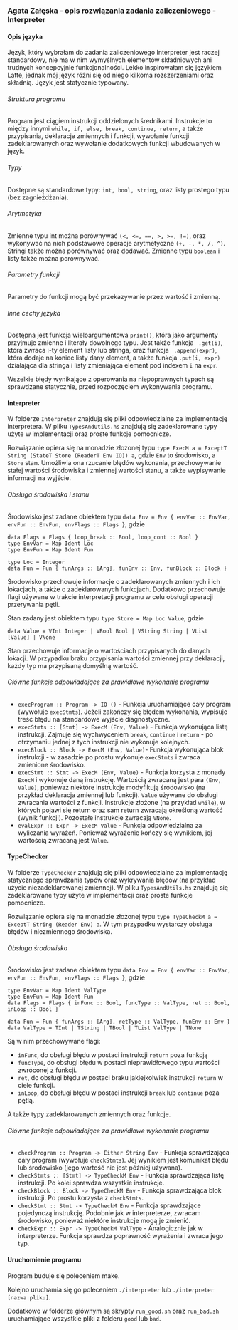 ### Agata Załęska - opis rozwiązania zadania zaliczeniowego - Interpreter

#### Opis języka 

Język, który wybrałam do zadania zaliczeniowego Interpreter jest raczej standardowy, nie ma w nim wymyślnych elementów składniowych ani trudnych koncepcyjnie funkcjonalności. Lekko inspirowałam się językiem Latte, jednak mój język różni się od niego kilkoma rozszerzeniami oraz składnią. Język jest statycznie typowany.

###### Struktura programu

Program jest ciągiem instrukcji oddzielonych średnikami. Instrukcje to między innymi ``while, if, else, break, continue, return``,  a także przypisania, deklaracje zmiennych i funkcji, wywołanie funkcji zadeklarowanych oraz wywołanie dodatkowych funkcji wbudowanych w język.

###### Typy 

Dostępne są standardowe typy:  `int, bool, string`, oraz listy prostego typu (bez zagnieżdżania).

###### Arytmetyka

Zmienne typu int można porównywać `(<, <=, ==, >, >=, !=)`, oraz wykonywać na nich podstawowe operacje arytmetyczne `(+, -, *, /, ^)`. Stringi także można porównywać oraz dodawać. Zmienne typu `boolean` i listy także można porównywać.

###### Parametry funkcji

Parametry do funkcji mogą być przekazywanie przez wartość i zmienną.

###### Inne cechy języka

Dostępna jest funkcja wieloargumentowa `print()`, która jako argumenty przyjmuje zmienne i literały dowolnego typu.
Jest także funkcja `` .get(i)``, która zwraca i-ty element listy lub stringa, oraz funkcja `` .append(expr)``, która dodaje na koniec listy dany element, a także funkcja ``.put(i, expr)`` działająca dla stringa i listy zmieniająca element pod indexem ``i`` na ``expr``.

Wszelkie błędy wynikające z operowania na niepoprawnych typach są sprawdzane statycznie, przed rozpoczęciem wykonywania programu.



#### Interpreter

W folderze `Interpreter` znajdują się pliki odpowiedzialne za implementację interpretera. W pliku `TypesAndUtils.hs` znajdują się zadeklarowane typy użyte w implementacji oraz proste funkcje pomocnicze.

Rozwiązanie opiera się na monadzie złożonej typu `type ExecM a = ExceptT String (StateT Store (ReaderT Env IO)) a`, gdzie `Env` to środowisko, a `Store` stan. Umożliwia ona rzucanie błędów wykonania, przechowywanie stałej wartości środowiska i zmiennej wartości stanu, a także wypisywanie informacji na wyjście.

###### Obsługa środowiska i stanu

Środowisko jest zadane obiektem typu `data Env = Env { envVar :: EnvVar, envFun :: EnvFun, envFlags :: Flags }`, gdzie

```
data Flags = Flags { loop_break :: Bool, loop_cont :: Bool }
type EnvVar = Map Ident Loc
type EnvFun = Map Ident Fun

type Loc = Integer
data Fun = Fun { funArgs :: [Arg], funEnv :: Env, funBlock :: Block }
```

Środowisko przechowuje informacje o zadeklarowanych zmiennych i ich lokacjach, a także o zadeklarowanych funkcjach. Dodatkowo przechowuje flagi używane w trakcie interpretacji programu w celu obsługi operacji przerywania pętli.

Stan zadany jest obiektem typu `type Store = Map Loc Value`, gdzie

`data Value = VInt Integer | VBool Bool | VString String | VList [Value] | VNone`

Stan przechowuje informacje o wartościach przypisanych do danych lokacji.
W przypadku braku przypisania wartości zmiennej przy deklaracji, każdy typ ma przypisaną domyślną wartość.

###### Główne funkcje odpowiadające za prawidłowe wykonanie programu

- `execProgram :: Program -> IO ()` - Funkcja uruchamiające cały program (wywołuje `execStmts`). Jeżeli zakończy się błędem wykonania, wypisuje treść błędu na standardowe wyjście diagnostyczne.
- `execStmts :: [Stmt] -> ExecM (Env, Value)` - Funkcja wykonująca listę instrukcji. Zajmuje się wychwyceniem `break`, `continue` i `return` - po otrzymaniu jednej z tych instrukcji nie wykonuje kolejnych.
- `execBlock :: Block -> ExecM (Env, Value)`- Funkcja wykonująca blok instrukcji - w zasadzie po prostu wykonuje `execStmts` i zwraca zmienione środowisko.
- `execStmt :: Stmt -> ExecM (Env, Value)` - Funkcja korzysta z monady `ExecM` i wykonuje daną instrukcję. Wartością zwracaną jest para `(Env, Value)`, ponieważ niektóre instrukcje modyfikują środowisko (na przykład deklaracja zmiennej lub funkcji). 
  `Value` używane do obsługi zwracania wartości z funkcji. Instrukcje złożone (na przykład `while`), w których pojawi się return oraz sam return zwracają określoną wartość (wynik funkcji). Pozostałe instrukcje zwracają `VNone`.
- `evalExpr :: Expr -> ExecM Value` - Funkcja odpowiedzialna za wyliczania wyrażeń. Ponieważ wyrażenie kończy się wynikiem, jej wartością zwracaną jest `Value`. 



#### TypeChecker

W folderze `TypeChecker` znajdują się pliki odpowiedzialne za implementację statycznego sprawdzania typów oraz wykrywania błędów (na przykład użycie niezadeklarowanej zmiennej). W pliku `TypesAndUtils.hs` znajdują się zadeklarowane typy użyte w implementacji oraz proste funkcje pomocnicze.

Rozwiązanie opiera się na monadzie złożonej typu `type TypeCheckM a = ExceptT String (Reader Env) a`. W tym przypadku wystarczy obsługa błędów i niezmiennego środowiska.

###### Obsługa środowiska

Środowisko jest zadane obiektem typu `data Env = Env { envVar :: EnvVar, envFun :: EnvFun, envFlags :: Flags }`, gdzie

```
type EnvVar = Map Ident ValType
type EnvFun = Map Ident Fun
data Flags = Flags { inFunc :: Bool, funcType :: ValType, ret :: Bool, inLoop :: Bool }

data Fun = Fun { funArgs :: [Arg], retType :: ValType, funEnv :: Env }
data ValType = TInt | TString | TBool | TList ValType | TNone
```

Są w nim przechowywane flagi:

- `inFunc`, do obsługi błędu w postaci instrukcji `return` poza funkcją
- `funcType`, do obsługi błędu w postaci nieprawidłowego typu wartości zwróconej z funkcji.
- `ret`, do obsługi błędu w postaci braku jakiejkolwiek instrukcji `return` w ciele funkcji.
- `inLoop`, do obsługi błędu w postaci instrukcji `break` lub `continue` poza pętlą.

A także typy zadeklarowanych zmiennych oraz funkcje.

###### Główne funkcje odpowiadające za prawidłowe wykonanie programu

- `checkProgram :: Program -> Either String Env` - Funkcja sprawdzająca cały program (wywołuje `checkStmts`). Jej wynikiem jest komunikat błędu lub środowisko (jego wartość nie jest później używana).
- `checkStmts :: [Stmt] -> TypeCheckM Env` - Funkcja sprawdzająca listę instrukcji. Po kolei sprawdza wszystkie instrukcje.
- `checkBlock :: Block -> TypeCheckM Env` - Funkcja sprawdzająca blok instrukcji. Po prostu korzysta z `checkStmts`.
- `checkStmt :: Stmt -> TypeCheckM Env` - Funkcja sprawdzające pojedynczą instrukcję. Podobnie jak w interpreterze, zwracam środowisko, ponieważ niektóre instrukcje mogą je zmienić. 
- `checkExpr :: Expr -> TypeCheckM ValType` - Analogicznie jak w interpreterze. Funkcja sprawdza poprawność wyrażenia i zwraca jego typ.



#### Uruchomienie programu

Program buduje się poleceniem make.

Kolejno uruchamia się go poleceniem `./interpreter` lub `./interpreter [nazwa pliku]`.

Dodatkowo w folderze głównym są skrypty `run_good.sh` oraz `run_bad.sh` uruchamiające wszystkie pliki z folderu `good` lub `bad`.

